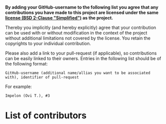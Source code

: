 **By adding your GitHub-username to the following list
you agree that any contributions you have made to this project
are licensed under the same [license (BSD 2-Clause "Simplified")](LICENSE) as the project.**

Thereby you implicitly (and hereby explicitly) agree that
your contribution can be used with or without modification
in the context of the project without additional limitations
not covered by the license.
You retain the copyrights to your individual contribution.

Please also add a link to your pull-request (if applicable),
so contributions can be easily linked to their owners.
Entries in the following list should be of the following format:
```
GitHub-username (additional name/allias you want to be associated with), identifier of pull-request
```
For example:
```
Impelon (Ovi T.), #3
```

List of contributors
====================

